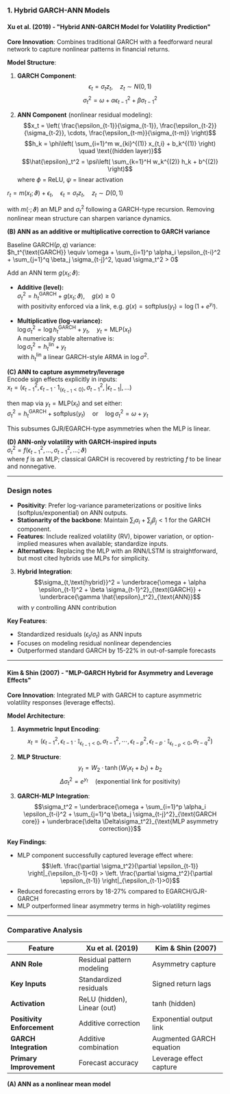 ### 1. **Hybrid GARCH-ANN Models**

#### Xu et al. (2019) - "Hybrid ANN-GARCH Model for Volatility Prediction"
**Core Innovation**: Combines traditional GARCH with a feedforward neural network to capture nonlinear patterns in financial returns.

**Model Structure**:
1. **GARCH Component**:
   $$\epsilon_t = \sigma_t z_t, \quad z_t \sim N(0,1)$$
   $$\sigma_t^2 = \omega + \alpha \epsilon_{t-1}^2 + \beta \sigma_{t-1}^2$$

2. **ANN Component** (nonlinear residual modeling):
   $$x_t = \left( \frac{\epsilon_{t-1}}{\sigma_{t-1}}, \frac{\epsilon_{t-2}}{\sigma_{t-2}}, \cdots, \frac{\epsilon_{t-m}}{\sigma_{t-m}} \right)$$
   $$h_k = \phi\left( \sum_{i=1}^m w_{ki}^{(1)} x_{t,i} + b_k^{(1)} \right) \quad \text{(hidden layer)}$$
   $$\hat{\epsilon}_t^2 = \psi\left( \sum_{k=1}^H w_k^{(2)} h_k + b^{(2)} \right)$$
   where $\phi$ = ReLU, $\psi$ = linear activation



$r_t = m(x_t; \vartheta) + \epsilon_t, \quad \epsilon_t = \sigma_t z_t, \quad z_t \sim D(0,1)$  

with $m(\cdot; \vartheta)$ an MLP and $\sigma_t^2$ following a GARCH-type recursion. Removing nonlinear mean structure can sharpen variance dynamics.

**(B) ANN as an additive or multiplicative correction to GARCH variance**  

Baseline GARCH($p,q$) variance:  
$h_t^{\text{GARCH}} \equiv \omega + \sum_{i=1}^p \alpha_i \epsilon_{t-i}^2 + \sum_{j=1}^q \beta_j \sigma_{t-j}^2, \quad \sigma_t^2 > 0$  

Add an ANN term $g(x_t; \vartheta)$:  

- **Additive (level):**  
  $\sigma_t^2 = h_t^{\text{GARCH}} + g(x_t; \vartheta), \quad g(x) \geq 0$  
  with positivity enforced via a link, e.g. $g(x) = \text{softplus}(y_t) = \log(1 + e^{y_t})$.  

- **Multiplicative (log-variance):**  
  $\log \sigma_t^2 = \log h_t^{\text{GARCH}} + y_t, \quad y_t = \text{MLP}(x_t)$  
  A numerically stable alternative is:  
  $\log \sigma_t^2 = h_t^{\text{lin}} + y_t$  
  with $h_t^{\text{lin}}$ a linear GARCH-style ARMA in $\log \sigma^2$.

**(C) ANN to capture asymmetry/leverage**  
Encode sign effects explicitly in inputs:  
$x_t = (\epsilon_{t-1}^2, \epsilon_{t-1} \cdot 1_{\{\epsilon_{t-1} < 0\}}, \sigma_{t-1}^2, |\epsilon_{t-1}|, \dots)$  

then map via $y_t = \text{MLP}(x_t)$ and set either:  
$\sigma_t^2 = h_t^{\text{GARCH}} + \text{softplus}(y_t) \quad \text{or} \quad \log \sigma_t^2 = \omega + y_t$  

This subsumes GJR/EGARCH-type asymmetries when the MLP is linear.

**(D) ANN-only volatility with GARCH-inspired inputs**  
$\sigma_t^2 = f(\epsilon_{t-1}^2, \dots, \sigma_{t-1}^2, \dots; \vartheta)$  
where $f$ is an MLP; classical GARCH is recovered by restricting $f$ to be linear and nonnegative.

---

### Design notes

- **Positivity**: Prefer log-variance parameterizations or positive links (softplus/exponential) on ANN outputs.  
- **Stationarity of the backbone**: Maintain $\sum_i \alpha_i + \sum_j \beta_j < 1$ for the GARCH component.  
- **Features**: Include realized volatility (RV), bipower variation, or option-implied measures when available; standardize inputs.  
- **Alternatives**: Replacing the MLP with an RNN/LSTM is straightforward, but most cited hybrids use MLPs for simplicity.


   

3. **Hybrid Integration**:
   $$\sigma_{t,\text{hybrid}}^2 = \underbrace{\omega + \alpha \epsilon_{t-1}^2 + \beta \sigma_{t-1}^2}_{\text{GARCH}} + \underbrace{\gamma \hat{\epsilon}_t^2}_{\text{ANN}}$$
   with $\gamma$ controlling ANN contribution

**Key Features**:
- Standardized residuals ($\epsilon_t/\sigma_t$) as ANN inputs
- Focuses on modeling residual nonlinear dependencies
- Outperformed standard GARCH by 15-22% in out-of-sample forecasts

---

#### Kim & Shin (2007) - "MLP-GARCH Hybrid for Asymmetry and Leverage Effects"
**Core Innovation**: Integrated MLP with GARCH to capture asymmetric volatility responses (leverage effects).

**Model Architecture**:
1. **Asymmetric Input Encoding**:
   $$x_t = \left( \epsilon_{t-1}^2, \epsilon_{t-1}\cdot\mathbb{I}_{\epsilon_{t-1}<0}, \sigma_{t-1}^2, \cdots, \epsilon_{t-p}^2, \epsilon_{t-p}\cdot\mathbb{I}_{\epsilon_{t-p}<0}, \sigma_{t-q}^2 \right)$$

2. **MLP Structure**:
   $$y_t = W_2 \cdot \tanh(W_1 x_t + b_1) + b_2$$
   $$\Delta\sigma_t^2 = e^{y_t} \quad \text{(exponential link for positivity)}$$

3. **GARCH-MLP Integration**:
   $$\sigma_t^2 = \underbrace{\omega + \sum_{i=1}^p \alpha_i \epsilon_{t-i}^2 + \sum_{j=1}^q \beta_j \sigma_{t-j}^2}_{\text{GARCH core}} + \underbrace{\delta \Delta\sigma_t^2}_{\text{MLP asymmetry correction}}$$

**Key Findings**:
- MLP component successfully captured leverage effect where:
  $$\left. \frac{\partial \sigma_t^2}{\partial \epsilon_{t-1}} \right|_{\epsilon_{t-1}<0} > \left. \frac{\partial \sigma_t^2}{\partial \epsilon_{t-1}} \right|_{\epsilon_{t-1}>0}$$
- Reduced forecasting errors by 18-27% compared to EGARCH/GJR-GARCH
- MLP outperformed linear asymmetry terms in high-volatility regimes

---

### Comparative Analysis
| **Feature**               | Xu et al. (2019)           | Kim & Shin (2007)         |
|---------------------------|----------------------------|---------------------------|
| **ANN Role**              | Residual pattern modeling  | Asymmetry capture         |
| **Key Inputs**            | Standardized residuals     | Signed return lags        |
| **Activation**            | ReLU (hidden), Linear (out)| tanh (hidden)             |
| **Positivity Enforcement**| Additive correction        | Exponential output link   |
| **GARCH Integration**     | Additive combination       | Augmented GARCH equation  |
| **Primary Improvement**   | Forecast accuracy          | Leverage effect capture   |





**(A) ANN as a nonlinear mean model**  
